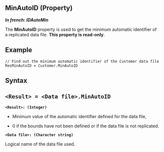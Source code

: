 


## MinAutoID (Property)

***In french: IDAutoMin***
	



<a name="XUse"></a>
<a name="Use"></a>
<a name="description"></a>
The **MinAutoID** property is used to get the minimum automatic identifier of a replicated data file. **This property is read-only**.




<a name="Example1"></a>
<a name="sample_code"></a>

## Example


```wl
// Find out the minimum automatic identifier of the Customer data file 
ResMinAutoID = Customer.MinAutoID
```

<a name="XSYNTAX"></a>
<a name="SYNTAX1"></a>

## Syntax

`<Result> = <Data file>.MinAutoID`
---

**`<Result>: (Integer)`**



- Minimum value of the automatic identifier defined for the data file, 

- 0 if the bounds have not been defined or if the data file is not replicated.




**`<Data file>: (Character string)`**

Logical name of the data file used.  




